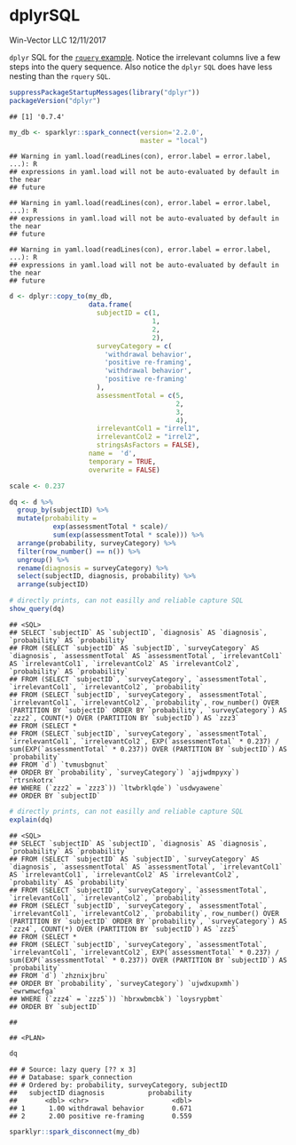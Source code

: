 dplyrSQL
================
Win-Vector LLC
12/11/2017

`dplyr` SQL for the [`rquery` example](https://winvector.github.io/rquery/). Notice the irrelevant columns live a few steps into the query sequence. Also notice the `dplyr` `SQL` does have less nesting than the `rquery` `SQL`.

``` r
suppressPackageStartupMessages(library("dplyr"))
packageVersion("dplyr")
```

    ## [1] '0.7.4'

``` r
my_db <- sparklyr::spark_connect(version='2.2.0', 
                                 master = "local")
```

    ## Warning in yaml.load(readLines(con), error.label = error.label, ...): R
    ## expressions in yaml.load will not be auto-evaluated by default in the near
    ## future

    ## Warning in yaml.load(readLines(con), error.label = error.label, ...): R
    ## expressions in yaml.load will not be auto-evaluated by default in the near
    ## future

    ## Warning in yaml.load(readLines(con), error.label = error.label, ...): R
    ## expressions in yaml.load will not be auto-evaluated by default in the near
    ## future

``` r
d <- dplyr::copy_to(my_db,
                    data.frame(
                      subjectID = c(1,
                                    1,
                                    2,
                                    2),
                      surveyCategory = c(
                        'withdrawal behavior',
                        'positive re-framing',
                        'withdrawal behavior',
                        'positive re-framing'
                      ),
                      assessmentTotal = c(5,
                                          2,
                                          3,
                                          4),
                      irrelevantCol1 = "irrel1",
                      irrelevantCol2 = "irrel2",
                      stringsAsFactors = FALSE),
                    name =  'd',
                    temporary = TRUE,
                    overwrite = FALSE)

scale <- 0.237

dq <- d %>%
  group_by(subjectID) %>%
  mutate(probability =
           exp(assessmentTotal * scale)/
           sum(exp(assessmentTotal * scale))) %>%
  arrange(probability, surveyCategory) %>%
  filter(row_number() == n()) %>%
  ungroup() %>%
  rename(diagnosis = surveyCategory) %>%
  select(subjectID, diagnosis, probability) %>%
  arrange(subjectID)

# directly prints, can not easilly and reliable capture SQL
show_query(dq)
```

    ## <SQL>
    ## SELECT `subjectID` AS `subjectID`, `diagnosis` AS `diagnosis`, `probability` AS `probability`
    ## FROM (SELECT `subjectID` AS `subjectID`, `surveyCategory` AS `diagnosis`, `assessmentTotal` AS `assessmentTotal`, `irrelevantCol1` AS `irrelevantCol1`, `irrelevantCol2` AS `irrelevantCol2`, `probability` AS `probability`
    ## FROM (SELECT `subjectID`, `surveyCategory`, `assessmentTotal`, `irrelevantCol1`, `irrelevantCol2`, `probability`
    ## FROM (SELECT `subjectID`, `surveyCategory`, `assessmentTotal`, `irrelevantCol1`, `irrelevantCol2`, `probability`, row_number() OVER (PARTITION BY `subjectID` ORDER BY `probability`, `surveyCategory`) AS `zzz2`, COUNT(*) OVER (PARTITION BY `subjectID`) AS `zzz3`
    ## FROM (SELECT *
    ## FROM (SELECT `subjectID`, `surveyCategory`, `assessmentTotal`, `irrelevantCol1`, `irrelevantCol2`, EXP(`assessmentTotal` * 0.237) / sum(EXP(`assessmentTotal` * 0.237)) OVER (PARTITION BY `subjectID`) AS `probability`
    ## FROM `d`) `tvmusbgnut`
    ## ORDER BY `probability`, `surveyCategory`) `ajjwdmpyxy`) `rtrsnkotrx`
    ## WHERE (`zzz2` = `zzz3`)) `ltwbrklqde`) `usdwyawene`
    ## ORDER BY `subjectID`

``` r
# directly prints, can not easilly and reliable capture SQL
explain(dq)
```

    ## <SQL>
    ## SELECT `subjectID` AS `subjectID`, `diagnosis` AS `diagnosis`, `probability` AS `probability`
    ## FROM (SELECT `subjectID` AS `subjectID`, `surveyCategory` AS `diagnosis`, `assessmentTotal` AS `assessmentTotal`, `irrelevantCol1` AS `irrelevantCol1`, `irrelevantCol2` AS `irrelevantCol2`, `probability` AS `probability`
    ## FROM (SELECT `subjectID`, `surveyCategory`, `assessmentTotal`, `irrelevantCol1`, `irrelevantCol2`, `probability`
    ## FROM (SELECT `subjectID`, `surveyCategory`, `assessmentTotal`, `irrelevantCol1`, `irrelevantCol2`, `probability`, row_number() OVER (PARTITION BY `subjectID` ORDER BY `probability`, `surveyCategory`) AS `zzz4`, COUNT(*) OVER (PARTITION BY `subjectID`) AS `zzz5`
    ## FROM (SELECT *
    ## FROM (SELECT `subjectID`, `surveyCategory`, `assessmentTotal`, `irrelevantCol1`, `irrelevantCol2`, EXP(`assessmentTotal` * 0.237) / sum(EXP(`assessmentTotal` * 0.237)) OVER (PARTITION BY `subjectID`) AS `probability`
    ## FROM `d`) `zhznixjbru`
    ## ORDER BY `probability`, `surveyCategory`) `ujwdxupxmh`) `ewrwmwcfga`
    ## WHERE (`zzz4` = `zzz5`)) `hbrxwbmcbk`) `loysrypbmt`
    ## ORDER BY `subjectID`

    ## 

    ## <PLAN>

``` r
dq
```

    ## # Source: lazy query [?? x 3]
    ## # Database: spark_connection
    ## # Ordered by: probability, surveyCategory, subjectID
    ##   subjectID diagnosis           probability
    ##       <dbl> <chr>                     <dbl>
    ## 1      1.00 withdrawal behavior       0.671
    ## 2      2.00 positive re-framing       0.559

``` r
sparklyr::spark_disconnect(my_db)
```
